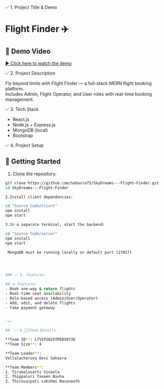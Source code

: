 ✅ 1. Project Title & Demo

# Flight Finder ✈️
## 🎥 Demo Video  
[▶️ Click here to watch the demo](https://drive.google.com/file/d/1V4rlPzQ9leOI65djP_PmCnZMLdEY76g2/view?usp=drivesdk) 


✅ 2. Project Description

Fly beyond limits with Flight Finder — a full-stack MERN flight booking platform.  
Includes Admin, Flight Operator, and User roles with real-time booking management.


✅ 3. Tech Stack

- React.js
- Node.js + Express.js
- MongoDB (local)
- Bootstrap

✅ 4. Project Setup
## 🔧 Getting Started

1. Clone the repository:
```bash
git clone https://github.com/Sahasra75/SkyDreams---Flight-Finder.git
cd SkyDreams---Flight-Finder

2.Install client dependencies:

cd "Source Code/client"
npm install
npm start

3.In a separate terminal, start the backend:

cd "Source Code/server"
npm install
npm start
 
 MongoDB must be running locally on default port (27017)




### ✅ 5. Features

## ✈️ Features
- Book one-way & return flights
- Real-time seat availability
- Role-based access (Admin/User/Operator)
- Add, edit, and delete flights
- Fake payment gateway


---

##  ✅ 6.👨‍💻Team Details

**Team ID**: LTVIP2025TMID59738  
**Team Size**: 4  

**Team Leader**:  
Vellalacheruvu Devi Sahasra

**Team Members**:  
1. Tirumalasetti Vineela  
2. Thippaluri Yaseen Basha  
3. Thiruvaipati Lakshmi Navaneeth

